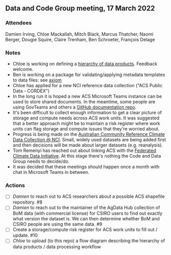 ## Data and Code Group meeting, 17 March 2022

### Attendees

Damien Irving, Chloe Mackallah, Mitch Black, Marcus Thatcher, Naomi Berger, Dougie Squire, Claire Trenham, Ben Schroeter, François Delage

### Notes

- Chloe is working on defining a [hierarchy of data products](https://github.com/AusClimateService/AusClimateService/blob/main/data_hierarchy.md).
Feedback welcome.
- Ben is working on a package for validating/applying metadata templates to data files: see [axiom](https://github.com/AusClimateService/axiom)
- Chloe has applied for a new NCI reference data collection ("ACS Public Data - CORDEX")
- In the long run it is hoped a new ACS Microsoft Teams instance can be used to store shared documents.
In the meantime, some people are using GovTeams and others a [GitHub documentation repo](https://github.com/AusClimateService/AusClimateService).
- It's been difficult to collect enough information to get a clear picture of storage and compute needs across ACS work units.
It was suggested that a better approach might be to maintain a risk register
where work units can flag storage and compute issues that they're worried about.
- Progress is being made on the [Australian Community Reference Climate Data Collection @ NCI](https://github.com/aus-ref-clim-data-nci).
Small, widely used datasets are being added first and then decisions will be made about larger datasets (e.g. reanalysis).
- Tom Remenyi has reached out about linking ACS with the [Federated Climate Data Initiative](https://www.eratos.com/journal/federated-climate-data-initiative-newsletter-1).
At this stage there's nothing the Code and Data Group needs to decide/do.
- It was decided that these meetings should happen once a month with chat in Microsoft Teams in between.

### Actions

- [ ] *Damien* to reach out to ACS researchers about a possible ACS shapefile repository. #8
- [ ] *Damien* to reach out to the maintainer of the AgData Hub collection of BoM data (with commercial license) for CSIRO users to find out exactly what version the dataset is.
We can then determine whether BoM and CSIRO people are using the same data. #9
- [ ] Create a storage/compute risk register for ACS work units to fill out / update. #10
- [ ] *Chloe* to upload (to this repo) a flow diagram describing the hierarchy of data products / data processing workflow
